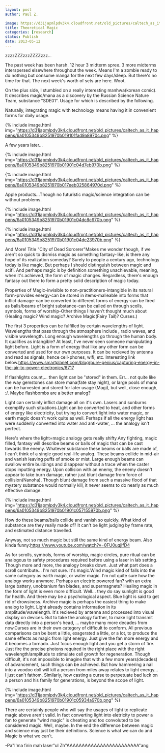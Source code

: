 ```yaml
---
layout: post
author: Paul Z.

image: https://d31japmlpdv3k4.cloudfront.net/old_pictures/caltech_as_it_happens/6a0105349b8251970b01901c04d145970b.png
title: Theoretical Magic
categories: [research]
status: Publish
date: 2013-05-12
---
```



zzzzZZZzzzZZZZzzz...

The past week has been harsh. 12 hour 3 midterm spree. 3 more midterms interspersed elsewhere throughout the week. Means I'm a zombie ready to do nothing but consume manga for the next few days/sleep. But there's no time for that. The next week's worth of sets are here. Woot.

On the plus side, I stumbled on a really interesting manhwa(korean comic). It describes magic/mana as a discovery by the Russian Science Nature Team, substance "SDE01". Usage for which is described by the following.

Naturally, integrating magic with technology means having it in convenient forms for daily usage.


{% include image.html img="https://d31japmlpdv3k4.cloudfront.net/old_pictures/caltech_as_it_happens/6a0105349b8251970b019101fad9a8970c.png" %}

A few years later... 


{% include image.html img="https://d31japmlpdv3k4.cloudfront.net/old_pictures/caltech_as_it_happens/6a0105349b8251970b01901c04d7eb970b.png" %}


{% include image.html img="https://d31japmlpdv3k4.cloudfront.net/old_pictures/caltech_as_it_happens/6a0105349b8251970b017eeb025864970d.png" %}

Apple products...Though no futuristic magic/science integration can be without problems.


{% include image.html img="https://d31japmlpdv3k4.cloudfront.net/old_pictures/caltech_as_it_happens/6a0105349b8251970b01901c04dc8c970b.png" %}


{% include image.html img="https://d31japmlpdv3k4.cloudfront.net/old_pictures/caltech_as_it_happens/6a0105349b8251970b01901c04de23970b.png" %}

And More! Title "City of Dead Sorcerer"Makes me wonder though, if we aren't so quick to dismiss magic as something fantasy-like, is there any hope of its realization someday? Surely to people a century ago, technology today is like magic. But perhaps I should distinguish between magic and scifi. And perhaps magic is by definition something unachievable, meaning, when it's achieved, the form of magic changes. Regardless, there's enough fantasy out there to form a pretty solid description of magic today.

Properties of Magic-invisible to non-practitioners-intangible in its natural form-provides energy-can be stored in items-malleable into forms that inflict damage-can be converted to different forms of energy-can be fired as balls/beams of bright substance-can be called on through scolls, symbols, forms of worship-Other things I haven't thought much about (Healing magic? Wind magic? Archive Magic(Fairy Tail)? Curses.)

The first 3 properties can be fulfilled by certain wavelengths of light. Wavelengths that pass through the atmosphere include , radio waves, and visible wavelength. Long enough wavelengths go through the human body. It qualifies as intangible? At least, I've never seen someone manipulating light before. Light is a form of energy that like any other form can be converted and used for our own purposes. It can be recieved by antenna and read as signals, hence cell-phones, wifi, etc. Interesting link below.https://www.smartplanet.com/blog/pure-genius/capturing-energy-in-the-air-to-power-electronics/6717

If flashlights count,... then light can be "stored" in them. Err... not quite like the way gemstones can store mana(fate stay night), or large pools of mana can be harvested and stored for later usage (Magi), but well, close enough, :/. Maybe flashbombs are a better analog?

Light can certainly inflict damage all on it's own. Lasers and sunburns exemplify such situations.Light can be converted to heat, and other forms of energy like electricity, but trying to convert light into water magic, or earth magic doesn't work quite as well. Perhaps if all the energy light has were suddenly converted into water and anti-water, ... the analogy isn't perfect.

Here's where the light=magic analogy gets really shifty.Any fighting, magic filled, fantasy will describe beams or balls of magic that can be cast towards the enemy. Whatever substance these beams or balls are made of, I can't think of a single good real-life analog. These beams collide in mid-air and vanish leaving puffs of smoke or mist. Large enough beams can swallow entire buildings and disappear without a trace when the caster stops inputting energy. Upon collision with an enemy, the enemy doesn't appear to take burn damage, rather just blunt damage from force of collision(Nanoha). Though blunt damage from such a massive flood of that mystery substance would normally kill, it never seems to do nearly as much effective damage. 


{% include image.html img="https://d31japmlpdv3k4.cloudfront.net/old_pictures/caltech_as_it_happens/6a0105349b8251970b01901c057155970b.png" %}

How do these beams/balls collide and vanish so quickly. What kind of substance are they really made of? It can't be light judging by frame rate, and estimated distance travelled. 

Anyway, not so much magic but still the same kind of energy beam. Also kinda funny:https://www.youtube.com/watch?v=0FU0uqjIfD4

As for scrolls, symbols, forms of worship, magic circles, pure ritual can be analogous to safety procedures required before using a laser in lab setting. Though more and more, the analogy breaks down. Just what part does a scroll contribute... I'm not sure. It's magic.Wind magic kind of falls into the same category as earth magic, or water magic. I'm not quite sure how the analogy works anymore. Perhaps an electric powered fan? with an extra large battery, unobtanium fan blades, and supermagnets? Healing magic in the form of light is even more difficult. Well... they do say sunlight is good for health. And there may be a psychological aspect. Blue light is said to get rid of drowsiness. Archive magic is perhaps the easiest thing to make analog to light. Light already contains information in its amplitude/wavelength. It's recieved by antenna and processed into visual display on devices. But to take the analogy further, to make light transmit data directly into a person's head, ... maybe many more decades from now.Curses are in their own category of difficult to conform. All previous comparisons can be bent a little, exagerated a little, or a lot, to produce the same effects as magic from light energy. Just give the fan more energy and it becomes a tornado. Just focus enough light and you get a storm of fire. Just fire the precise photons required in the right place with the right wavelength/amplitude to stimulate cell growth for regeneration. Though difficult, it's not impossible to imagine that with a few more years(decades) of advancement, such things can be achieved. But how hammering a nail into a voodoo doll will kill a person from miles away relates to light energy... I just can't fathom. Similarly, how casting a curse to perpetuate bad luck on a person and his family for generations, is beyond the scope of light.


{% include image.html img="https://d31japmlpdv3k4.cloudfront.net/old_pictures/caltech_as_it_happens/6a0105349b8251970b01901c05934a970b.png" %}

There are certainly people who will say the usages of light to replicate magic above aren't valid. In fact converting light into eletricity to power a fan to generate "wind magic" is cheating and too convoluted to be considered magic. Well, maybe. In the end the difference between magic and science may just be their definitions. Science is what we can do and Magic is what we can't.

-Pa"I'ma firin mah laser"ul Zh"AAAAAAAAAAAAAAAAAAAAAAAA"ang

